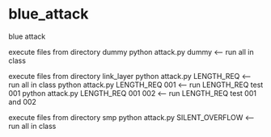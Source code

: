 # blue_attack
blue attack


execute files from directory dummy
python attack.py dummy  <-- run all in class



execute files from directory link_layer
python attack.py LENGTH_REQ  <-- run all in class
python attack.py LENGTH_REQ 001 <-- run LENGTH_REQ test 001
python attack.py LENGTH_REQ 001 002 <-- run LENGTH_REQ test 001 and 002




execute files from directory smp
python attack.py SILENT_OVERFLOW  <-- run all in class






